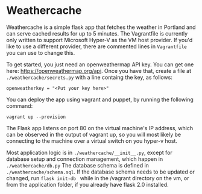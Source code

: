 # Weathercache

Weathercache is a simple flask app that fetches the weather in Portland and can serve cached results for up to 5 minutes. The Vagrantfile is currently only written to support Microsoft Hyper-V as the VM host provider. If you'd like to use a different provider, there are commented lines in ```Vagrantfile``` you can use to change this. 

To get started, you just need an openweathermap API key. You can get one here:
https://openweathermap.org/api. Once you have that, create a file at ```./weathercache/secrets.py``` with a line containg the key, as follows:

    openweatherkey = "<Put your key here>"

You can deploy the app using vagrant and puppet, by running the following command:

    vagrant up --provision

The Flask app listens on port 80 on the virtual machine's IP address, which can be observed in the output of vagrant up, so you will most likely be connecting to the machine over a virtual switch on you hyper-v host. 

Most application logic is in ```./weathercache/__init__.py```, except for database setup and connection management, which happen in ```./weathercache/db.py```
The database schema is defined in ```./weathercache/schema.sql```. If the database schema needs to be updated or changed, run ```flask init-db ``` while in the /vagrant directory on the vm, or from the application folder, if you already have flask 2.0 installed.
